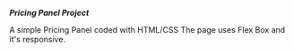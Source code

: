 ***Pricing Panel Project***

A simple Pricing Panel coded with HTML/CSS
The page uses Flex Box and it's responsive.
